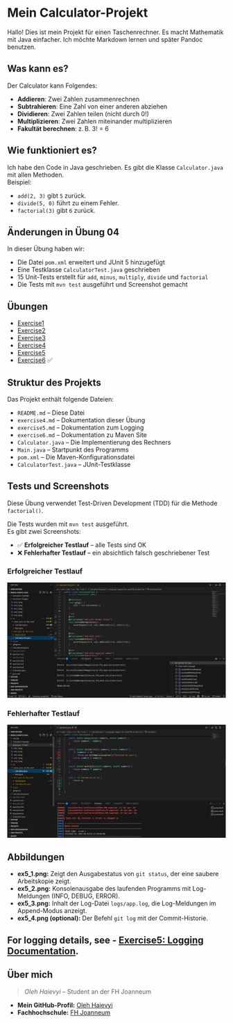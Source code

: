 # Mein Calculator-Projekt

Hallo! Dies ist mein Projekt für einen Taschenrechner. Es macht Mathematik mit Java einfacher. Ich möchte Markdown lernen und später Pandoc benutzen.

## Was kann es?
Der Calculator kann Folgendes:
- **Addieren**: Zwei Zahlen zusammenrechnen
- **Subtrahieren**: Eine Zahl von einer anderen abziehen
- **Dividieren**: Zwei Zahlen teilen (nicht durch 0!)
- **Multiplizieren**: Zwei Zahlen miteinander multiplizieren
- **Fakultät berechnen**: z. B. 3! = 6

## Wie funktioniert es?
Ich habe den Code in Java geschrieben. Es gibt die Klasse `Calculator.java` mit allen Methoden.  
Beispiel:
- `add(2, 3)` gibt `5` zurück.
- `divide(5, 0)` führt zu einem Fehler.
- `factorial(3)` gibt `6` zurück.

## Änderungen in Übung 04
In dieser Übung haben wir:
- Die Datei `pom.xml` erweitert und JUnit 5 hinzugefügt
- Eine Testklasse `CalculatorTest.java` geschrieben
- 15 Unit-Tests erstellt für `add`, `minus`, `multiply`, `divide` und `factorial`
- Die Tests mit `mvn test` ausgeführt und Screenshot gemacht

## Übungen
- [Exercise1](./exercise1.md)
- [Exercise2](./exercise2.md)
- [Exercise3](./exercise3.md)
- [Exercise4](./exercise4.md)
- [Exercise5](./exercise5.md)
- [Exercise6](./exercise6.md) ✅

## Struktur des Projekts
Das Projekt enthält folgende Dateien:
- `README.md` – Diese Datei
- `exercise4.md` – Dokumentation dieser Übung
- `exercise5.md` – Dokumentation zum Logging
- `exercise6.md` – Dokumentation zu Maven Site
- `Calculator.java` – Die Implementierung des Rechners
- `Main.java` – Startpunkt des Programms
- `pom.xml` – Die Maven-Konfigurationsdatei
- `CalculatorTest.java` – JUnit-Testklasse

## Tests und Screenshots

Diese Übung verwendet Test-Driven Development (TDD) für die Methode `factorial()`.

Die Tests wurden mit `mvn test` ausgeführt.  
Es gibt zwei Screenshots:

- ✅ **Erfolgreicher Testlauf** – alle Tests sind OK
- ❌ **Fehlerhafter Testlauf** – ein absichtlich falsch geschriebener Test

### Erfolgreicher Testlauf

![mvn test erfolgreich](resources/images/ex4_1.png)

### Fehlerhafter Testlauf

![mvn test fehlerhaft](resources/images/ex4_2.png)

## Abbildungen

- **ex5_1.png:** Zeigt den Ausgabestatus von `git status`, der eine saubere Arbeitskopie zeigt.
- **ex5_2.png:** Konsolenausgabe des laufenden Programms mit Log-Meldungen (INFO, DEBUG, ERROR).
- **ex5_3.png:** Inhalt der Log-Datei `logs/app.log`, die Log-Meldungen im Append-Modus anzeigt.
- **ex5_4.png (optional):** Der Befehl `git log` mit der Commit-Historie.

## For logging details, see - [Exercise5: Logging Documentation](./exercise5.md).

## Über mich
> *Oleh Haievyi* – Student an der FH Joanneum

- **Mein GitHub-Profil:** [Oleh Haievyi](https://github.com/oleh-haievyi)
- **Fachhochschule:** [FH Joanneum](https://www.fh-joanneum.at/)

